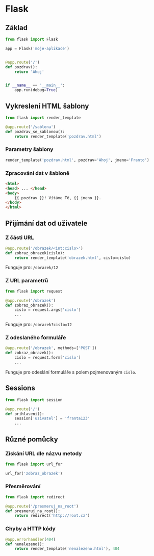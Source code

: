 # Flask

## Základ

```python
from flask import Flask

app = Flask('moje-aplikace')


@app.route('/')
def pozdrav():
    return 'Ahoj'


if __name__ == '__main__':
    app.run(debug=True)
```

## Vykreslení HTML šablony

```python
from flask import render_template

@app.route('/sablona')
def pozdrav_se_sablonou():
    return render_template('pozdrav.html')
```

### Parametry šablony

```python
render_template('pozdrav.html', pozdrav='Ahoj', jmeno='Franto')
```

### Zpracování dat v šabloně

```html
<html>
<head> ... </head>
<body>
    {{ pozdrav }}! Vítáme Tě, {{ jmeno }}.
</body>
</html>
```

## Přijímání dat od uživatele

### Z části URL

```python
@app.route('/obrazek/<int:cislo>')
def zobraz_obrazek(cislo):
    return render_template('obrazek.html', cislo=cislo)
```

Funguje pro: `/obrazek/12`

### Z URL parametrů

```python
from flask import request

@app.route('/obrazek')
def zobraz_obrazek():
    cislo = request.args['cislo']
    ...
```

Funguje pro: `/obrazek?cislo=12`

### Z odeslaného formuláře

```python
@app.route('/obrazek', methods=['POST'])
def zobraz_obrazek():
    cislo = request.form['cislo']
    ...
```

Funguje pro odeslání formuláře s polem pojmenovaným `cislo`.

## Sessions

```python
from flask import session

@app.route('/')
def prihlaseni():
    session['uzivatel'] = 'franta123'
    ...
```

## Různé pomůcky

### Získání URL dle názvu metody

```python
from flask import url_for

url_for('zobraz_obrazek')
```

### Přesměrování

```python
from flask import redirect

@app.route('/presmeruj_na_root')
def presmeruj_na_root():
    return redirect('http://root.cz')
```

### Chyby a HTTP kódy

```python
@app.errorhandler(404)
def nenalezeno():
    return render_template('nenalezeno.html'), 404
```
